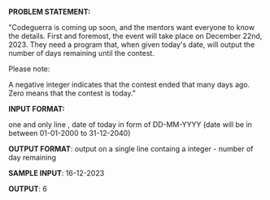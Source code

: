 **PROBLEM STATEMENT:**

"Codeguerra is coming up soon, and the mentors want everyone to know the details. First and foremost, the event will take place on December 22nd, 2023. They need a program that, when given today's date, will output the number of days remaining until the contest.

Please note:

A negative integer indicates that the contest ended that many days ago.
Zero means that the contest is today."

**INPUT FORMAT:**

one and only line , date of today in form of DD-MM-YYYY (date will be in between 01-01-2000 to 31-12-2040)

**OUTPUT FORMAT**:
output on a single line containg a integer - number of day remaining


**SAMPLE INPUT**: 
16-12-2023

**OUTPUT**:
6
